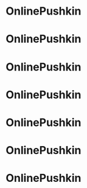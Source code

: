 # OnlinePushkin
# OnlinePushkin
# OnlinePushkin
# OnlinePushkin
# OnlinePushkin
# OnlinePushkin
# OnlinePushkin

